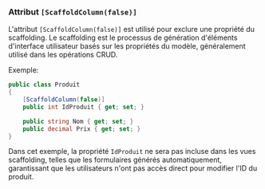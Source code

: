 
### Attribut `[ScaffoldColumn(false)]`

L'attribut `[ScaffoldColumn(false)]` est utilisé pour exclure une propriété du scaffolding. Le scaffolding est le processus de génération d'éléments d'interface utilisateur basés sur les propriétés du modèle, généralement utilisé dans les opérations CRUD.

Exemple:
```csharp
public class Produit
{
    [ScaffoldColumn(false)]
    public int IdProduit { get; set; }

    public string Nom { get; set; }
    public decimal Prix { get; set; }
}
```

Dans cet exemple, la propriété `IdProduit` ne sera pas incluse dans les vues scaffolding, telles que les formulaires générés automatiquement, garantissant que les utilisateurs n'ont pas accès direct pour modifier l'ID du produit.

 